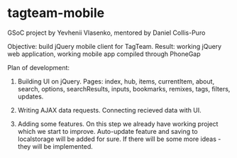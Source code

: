 tagteam-mobile
==============
GSoC project by Yevhenii Vlasenko, mentored by Daniel Collis-Puro

Objective: build jQuery mobile client for TagTeam.
Result: working jQuery web application, working mobile app compiled through PhoneGap

Plan of development:
1. Building UI on jQuery.
  Pages:
    index, hub, items, currentItem, about, search, options, searchResults, inputs, bookmarks, remixes, tags, filters, updates.

2. Writing AJAX data requests. Connecting recieved data with UI.

3. Adding some features.
  On this step we already have working project which we start to improve. Auto-update feature and saving to localstorage will be added for sure.
  If there will be some more ideas - they will be implemented.
